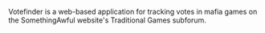 Votefinder is a web-based application for tracking votes in mafia games on the SomethingAwful website's Traditional Games subforum.
